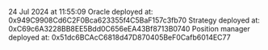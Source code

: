 24 Jul 2024 at 11:55:09
Oracle deployed at: 0x949C9908Cd6C2F0Bca623355f4C5BaF157c3fb70
Strategy deployed at: 0xC69c6A3228BB8EE5Bdd0C656eEA43Bf8713B0740
Position manager deployed at: 0x51dc6BCAcC6818d47D870405BeF0Cafb6014EC77